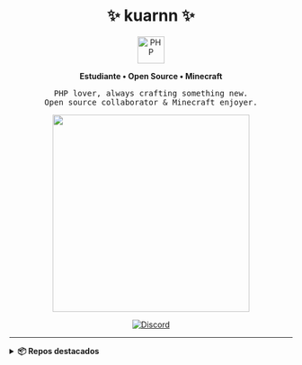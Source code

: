 <h1 align="center">✨ kuarnn ✨</h1>

<p align="center">
  <img src="https://skillicons.dev/icons?i=php" height="48" alt="PHP" />
</p>

<p align="center">
  <b>Estudiante • Open Source • Minecraft</b>
</p>

<p align="center">
  <samp>
    PHP lover, always crafting something new.<br>
    Open source collaborator & Minecraft enjoyer.<br>
  </samp>
</p>

<div align="center">
  <img src="https://github-readme-stats.vercel.app/api?username=kuarnn&show_icons=true&hide_border=true&theme=tokyonight&hide_title=true&count_private=true" width="350" />
</div>

<p align="center">
  <a href="https://discord.com/users/sneelai">
    <img src="https://img.shields.io/badge/Discord-sneelai-5865F2?style=for-the-badge&logo=discord&logoColor=white" alt="Discord">
  </a>
</p>

---

<details>
  <summary><b>📦 Repos destacados</b></summary>
  <ul>
    <li><a href="https://github.com/RavinePvP/Lootboxes">RavinePvP/Lootboxes</a></li>
    <li><a href="https://github.com/kuarnn/Lunar-Core">Lunar-Core</a></li>
    <li><a href="https://github.com/kuarnn/Client">Client</a></li>
    <li><a href="https://github.com/kuarnn/RevenantHCF">RevenantHCF</a></li>
    <li><a href="https://github.com/kuarnn/tilin">tilin</a></li>
  </ul>
</details>

<!--
**kuarnn/kuarnn** is a ✨ special ✨ repository because its `README.md` (this file) appears on your GitHub profile.
-->

